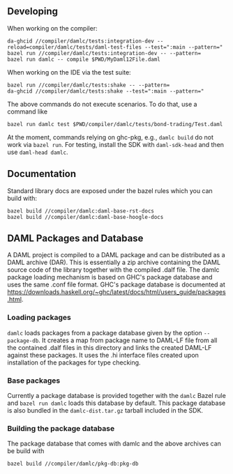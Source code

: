 ## Developing

When working on the compiler:

```
da-ghcid //compiler/damlc/tests:integration-dev --reload=compiler/damlc/tests/daml-test-files --test=":main --pattern="
bazel run //compiler/damlc/tests:integration-dev -- --pattern=
bazel run damlc -- compile $PWD/MyDaml12File.daml
```

When working on the IDE via the test suite:

```
bazel run //compiler/damlc/tests:shake -- --pattern=
da-ghcid //compiler/damlc/tests:shake --test=":main --pattern="
```

The above commands do not execute scenarios. To do that, use a command like
```
bazel run damlc test $PWD/compiler/damlc/tests/bond-trading/Test.daml
```

At the moment, commands relying on ghc-pkg, e.g., `damlc build` do not
work via `bazel run`. For testing, install the SDK with
`daml-sdk-head` and then use `daml-head damlc`.

## Documentation

Standard library docs are exposed under the bazel rules which you can build with:

```
bazel build //compiler/damlc:daml-base-rst-docs
bazel build //compiler/damlc:daml-base-hoogle-docs
```

## DAML Packages and Database

A DAML project is compiled to a DAML package and can be distributed as a DAML archive (DAR). This is
essentially a zip archive containing the DAML source code of the library together with the compiled
.dalf file. The damlc package loading mechanism is based on GHC's package database
and uses the same .conf file format. GHC's package
database is documented at
https://downloads.haskell.org/~ghc/latest/docs/html/users_guide/packages.html.

### Loading packages

`damlc` loads packages from a package database given by the option `--package-db`. It creates a
map from package name to DAML-LF file from all the contained .dalf files in this directory and links
the created DAML-LF against these packages. It uses the .hi interface files created upon
installation of the packages for type checking.

### Base packages

Currently a package database is provided together with the `damlc` Bazel rule and `bazel run damlc`
loads this database by default. This package database is also bundled in the `damlc-dist.tar.gz`
tarball included in the SDK.

### Building the package database
The package database that comes with damlc and the above archives can be build with

```
bazel build //compiler/damlc/pkg-db:pkg-db
```
